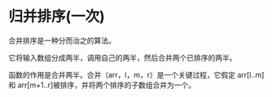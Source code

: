 # 归并排序(一次)

合并排序是一种分而治之的算法。

它将输入数组分成两半，调用自己的两半，然后合并两个已排序的两半。

函数的作用是合并两半。合并（arr，l，m，r）是一个关键过程，它假定 arr[l..m]和 arr[m+1..r]被排序，并将两个排序的子数组合并为一个。
